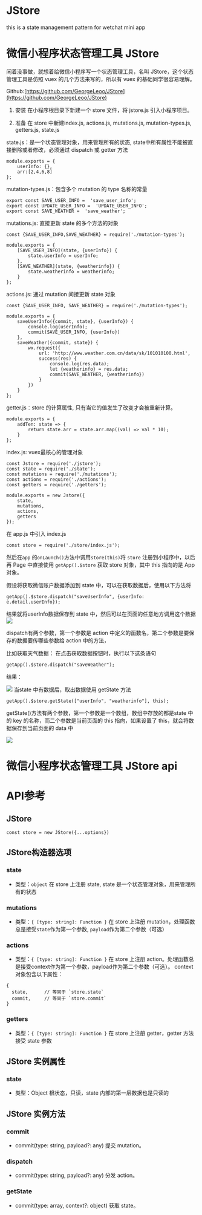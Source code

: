 # JStore
this is a state management pattern for wetchat mini app

# 微信小程序状态管理工具 JStore
闲着没事做，就想着给微信小程序写一个状态管理工具，名叫 JStore，这个状态管理工具是仿照 vuex 的几个方法来写的，所以有 vuex 的基础同学很容易理解。

Github:[https://github.com/GeorgeLeoo/JStore](https://github.com/GeorgeLeoo/JStore)

1. 安装
在小程序根目录下新建一个 store 文件，将 jstore.js 引入小程序项目。


2. 准备
在 store 中新建index.js, actions.js, mutations.js, mutation-types.js, getters.js, state.js

state.js：是一个状态管理对象，用来管理所有的状态, state中所有属性不能被直接删除或者修改，必须通过 dispatch 或 getter 方法
```
module.exports = {
    userInfo: {},
    arr:[2,4,6,8]
};
```

mutation-types.js：包含多个 mutation 的 type 名称的常量
```
export const SAVE_USER_INFO =  'save_user_info';
export const UPDATE_USER_INFO =  'UPDATE_USER_INFO';
export const SAVE_WEATHER =  'save_weather';
```

mutations.js: 直接更新 state 的多个方法的对象
```
const {SAVE_USER_INFO,SAVE_WEATHER} = require('./mutation-types');

module.exports = {
    [SAVE_USER_INFO](state, {userInfo}) {
        state.userInfo = userInfo;
    },
    [SAVE_WEATHER](state, {weatherinfo}) {
        state.weatherinfo = weatherinfo;
    }
};
```

actions.js: 通过 mutation 间接更新 state 对象
```
const {SAVE_USER_INFO, SAVE_WEATHER} = require('./mutation-types');

module.exports = {
    saveUserInfo({commit, state}, {userInfo}) {
        console.log(userInfo);
        commit(SAVE_USER_INFO, {userInfo})
    },
    saveWeather({commit, state}) {
        wx.request({
            url: 'http://www.weather.com.cn/data/sk/101010100.html',
            success(res) {
                console.log(res.data);
                let {weatherinfo} = res.data;
                commit(SAVE_WEATHER, {weatherinfo})
            }
        })
    }
};
```

getter.js：store 的计算属性, 只有当它的值发生了改变才会被重新计算。
```
module.exports = {
    addTen: state => {
        return state.arr = state.arr.map((val) => val * 10);
    }
};
```

index.js: vuex最核心的管理对象
```
const Jstore = require('./jstore');
const state = require('./state');
const mutations = require('./mutations');
const actions = require('./actions');
const getters = require('./getters');

module.exports = new Jstore({
    state,
    mutations,
    actions,
    getters
});
```

在 app.js 中引入 index.js
```
const store = require('./store/index.js');
```
然后在`app` 的`onLaunch()`方法中调用`store(this)`将 `store` 注册到小程序中，以后再 Page 中直接使用 `getApp().$store` 获取 store 对象，其中 this 指向的是 App 对象。

假设将获取微信账户数据添加到 state 中，可以在获取数据后，使用以下方法将
```
getApp().$store.dispatch("saveUserInfo", {userInfo: e.detail.userInfo});
```
结果就将userInfo数据保存到 state 中，然后可以在页面的任意地方调用这个数据
![](./shortcut/1.png)

dispatch有两个参数，第一个参数是 action 中定义的函数名，第二个参数是要保存的数据要传哪些参数给 action 中的方法，

比如获取天气数据：
在点击获取数据按钮时，执行以下这条语句
```
getApp().$store.dispatch("saveWeather");
```
结果：

![](./shortcut/2.png)
当state 中有数据后，取出数据使用 getState 方法
```
getApp().$store.getState(["userInfo", "weatherinfo"], this);
```
getState()方法有两个参数，第一个参数是一个数组，数组中存放的都是state 中的 key 的名称，而二个参数是当前页面的 this 指向，如果设置了 this，就会将数据保存到当前页面的 data 中

![](./shortcut/3.png)

# 微信小程序状态管理工具 JStore api
# API参考
## JStore
```
const store = new JStore({...options})
```

## JStore构造器选项
### state
* 类型：`object`
在 store 上注册 state, state 是一个状态管理对象，用来管理所有的状态

### mutations
* 类型：`{ [type: string]: Function }`
在 store 上注册 mutation，处理函数总是接受`state`作为第一个参数, `payload`作为第二个参数（可选）

### actions
* 类型：`{ [type: string]: Function }`
在 store 上注册 action。处理函数总是接受context作为第一个参数，payload作为第二个参数（可选）。
context对象包含以下属性：
```
{
  state,      // 等同于 `store.state`
  commit,     // 等同于 `store.commit`
}
```

### getters
* 类型：`{ [type: string]: Function }`
在 store 上注册 getter，getter 方法接受 state 参数

## JStore 实例属性
### state
* 类型：Object
根状态，只读，state 内部的第一层数据也是只读的

## JStore 实例方法
### commit
* commit(type: string, payload?: any)
提交 mutation。

### dispatch
* commit(type: string, payload?: any)
分发 action。

### getState
* commit(type: array, context?: object)
获取 state。
